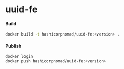 # uuid-fe


#### Build

```bash
docker build -t hashicorpnomad/uuid-fe:<version> .
```

#### Publish

```bash
docker login
docker push hashicorpnomad/uuid-fe:<version>
```

